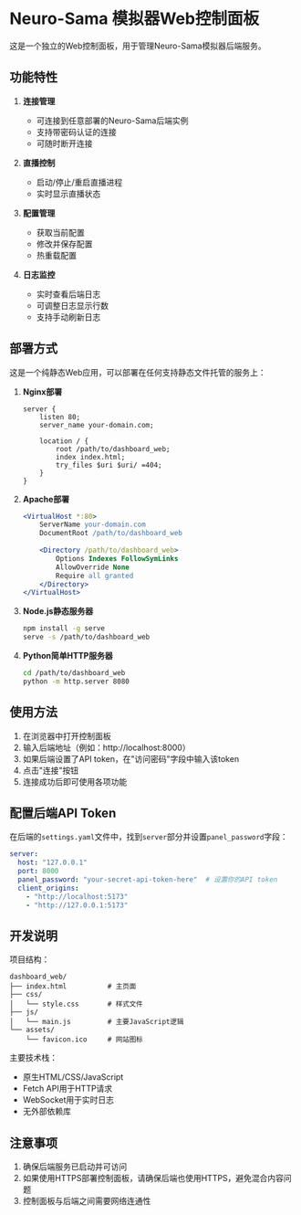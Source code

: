 # Neuro-Sama 模拟器Web控制面板

这是一个独立的Web控制面板，用于管理Neuro-Sama模拟器后端服务。

## 功能特性

1. **连接管理**
   - 可连接到任意部署的Neuro-Sama后端实例
   - 支持带密码认证的连接
   - 可随时断开连接

2. **直播控制**
   - 启动/停止/重启直播进程
   - 实时显示直播状态

3. **配置管理**
   - 获取当前配置
   - 修改并保存配置
   - 热重载配置

4. **日志监控**
   - 实时查看后端日志
   - 可调整日志显示行数
   - 支持手动刷新日志

## 部署方式

这是一个纯静态Web应用，可以部署在任何支持静态文件托管的服务上：

1. **Nginx部署**
   ```nginx
   server {
       listen 80;
       server_name your-domain.com;
       
       location / {
           root /path/to/dashboard_web;
           index index.html;
           try_files $uri $uri/ =404;
       }
   }
   ```

2. **Apache部署**
   ```apache
   <VirtualHost *:80>
       ServerName your-domain.com
       DocumentRoot /path/to/dashboard_web
       
       <Directory /path/to/dashboard_web>
           Options Indexes FollowSymLinks
           AllowOverride None
           Require all granted
       </Directory>
   </VirtualHost>
   ```

3. **Node.js静态服务器**
   ```bash
   npm install -g serve
   serve -s /path/to/dashboard_web
   ```

4. **Python简单HTTP服务器**
   ```bash
   cd /path/to/dashboard_web
   python -m http.server 8080
   ```

## 使用方法

1. 在浏览器中打开控制面板
2. 输入后端地址（例如：http://localhost:8000）
3. 如果后端设置了API token，在"访问密码"字段中输入该token
4. 点击"连接"按钮
5. 连接成功后即可使用各项功能

## 配置后端API Token

在后端的`settings.yaml`文件中，找到`server`部分并设置`panel_password`字段：

```yaml
server:
  host: "127.0.0.1"
  port: 8000
  panel_password: "your-secret-api-token-here"  # 设置你的API token
  client_origins:
    - "http://localhost:5173"
    - "http://127.0.0.1:5173"
```

## 开发说明

项目结构：
```
dashboard_web/
├── index.html          # 主页面
├── css/
│   └── style.css       # 样式文件
├── js/
│   └── main.js         # 主要JavaScript逻辑
└── assets/
    └── favicon.ico     # 网站图标
```

主要技术栈：
- 原生HTML/CSS/JavaScript
- Fetch API用于HTTP请求
- WebSocket用于实时日志
- 无外部依赖库

## 注意事项

1. 确保后端服务已启动并可访问
2. 如果使用HTTPS部署控制面板，请确保后端也使用HTTPS，避免混合内容问题
3. 控制面板与后端之间需要网络连通性